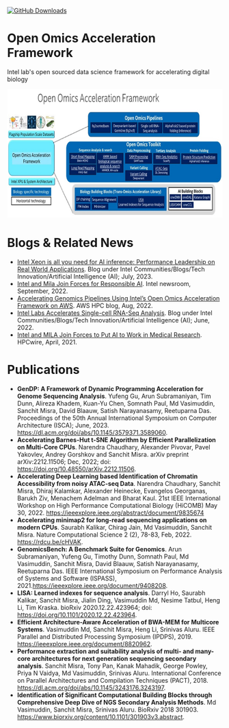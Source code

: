 [![GitHub Downloads](https://img.shields.io/github/downloads/IntelLabs/Open-Omics-Acceleration-Framework/total?label=GitHub%20Downloads)](https://github.com/IntelLabs/Open-Omics-Acceleration-Framework)
# Open Omics Acceleration Framework
Intel lab's open sourced data science framework for accelerating digital biology

<p align="center">
<img src="https://github.com/IntelLabs/Open-Omics-Acceleration-Framework/blob/main/images/Open-Omics-Acceleration-Framework-v2.0.JPG" height="300"/a></br>
</p> 

# Blogs & Related News
* [Intel Xeon is all you need for AI inference: Performance Leadership on Real World Applications](https://community.intel.com/t5/Blogs/Tech-Innovation/Artificial-Intelligence-AI/Intel-Xeon-is-all-you-need-for-AI-inference-Performance/post/1506083). Blog under Intel Communities/Blogs/Tech Innovation/Artificial Intelligence (AI); July, 2023.
* [Intel and Mila Join Forces for Responsible AI](https://www.intel.com/content/www/us/en/newsroom/news/intel-mila-join-forces-for-responsible-ai.html#gs.ht5v6q). Intel newsroom, September, 2022.
* [Accelerating Genomics Pipelines Using Intel’s Open Omics Acceleration Framework on AWS](https://aws.amazon.com/blogs/hpc/accelerating-genomics-pipelines-using-intel-open-omics-on-aws/). AWS HPC blog, Aug, 2022.
* [Intel Labs Accelerates Single-cell RNA-Seq Analysis](https://community.intel.com/t5/Blogs/Tech-Innovation/Artificial-Intelligence-AI/Intel-Labs-Accelerates-Single-cell-RNA-Seq-Analysis/post/1390715).  Blog under Intel Communities/Blogs/Tech Innovation/Artificial Intelligence (AI); June, 2022.
* [Intel and MILA Join Forces to Put AI to Work in Medical Research](https://www.hpcwire.com/off-the-wire/intel-and-mila-join-forces-to-put-ai-to-work-in-medical-research/). HPCwire, April, 2021.

# Publications

* **GenDP: A Framework of Dynamic Programming Acceleration for Genome Sequencing Analysis**. Yufeng Gu, Arun Subramaniyan, Tim Dunn, Alireza Khadem, Kuan-Yu Chen, Somnath Paul, Md Vasimuddin, Sanchit Misra, David Blaauw, Satish Narayanasamy, Reetuparna Das. Proceedings of the 50th Annual International Symposium on Computer Architecture (ISCA); June, 2023. https://dl.acm.org/doi/abs/10.1145/3579371.3589060.
* **Accelerating Barnes-Hut t-SNE Algorithm by Efficient Parallelization on Multi-Core CPUs**. Narendra Chaudhary,  Alexander Pivovar, Pavel Yakovlev, Andrey Gorshkov and Sanchit Misra. arXiv preprint arXiv:2212.11506; Dec, 2022; 
doi: https://doi.org/10.48550/arXiv.2212.11506.
* **Accelerating Deep Learning based Identification of Chromatin Accessibility from noisy ATAC-seq Data**. Narendra Chaudhary, Sanchit Misra, Dhiraj Kalamkar, Alexander Heinecke, Evangelos Georganas, Barukh Ziv, Menachem Adelman and Bharat Kaul. 21st IEEE International Workshop on High Performance Computational Biology (HiCOMB) May 30, 2022. https://ieeexplore.ieee.org/abstract/document/9835674
* **Accelerating minimap2 for long-read sequencing applications on modern CPUs**. Saurabh Kalikar, Chirag Jain, Md Vasimuddin, Sanchit Misra. Nature Computational Science 2 (2), 78-83, Feb, 2022. https://rdcu.be/cHVAK.
* **GenomicsBench: A Benchmark Suite for Genomics**. Arun Subramaniyan, Yufeng Gu, Timothy Dunn, Somnath Paul, Md Vasimuddin, Sanchit Misra, David Blaauw, Satish Narayanasamy, Reetuparna Das. IEEE International Symposium on Performance Analysis of Systems and Software (ISPASS), 2021.https://ieeexplore.ieee.org/document/9408208.
* **LISA: Learned indexes for sequence analysis**. Darryl Ho, Saurabh Kalikar, Sanchit Misra, Jialin Ding, Vasimuddin Md, Nesime Tatbul, Heng Li, Tim Kraska. bioRxiv 2020.12.22.423964; doi: https://doi.org/10.1101/2020.12.22.423964.
* **Efficient Architecture-Aware Acceleration of BWA-MEM for Multicore Systems**. Vasimuddin Md, Sanchit Misra, Heng Li, Srinivas Aluru. IEEE Parallel and Distributed Processing Symposium (IPDPS), 2019. https://ieeexplore.ieee.org/document/8820962.
* **Performance extraction and suitability analysis of multi- and many-core architectures for next generation sequencing secondary analysis**. Sanchit Misra, Tony Pan, Kanak Mahadik, George Powley, Priya N Vaidya, Md Vasimuddin, Srinivas Aluru. International Conference on Parallel Architectures and Compilation Techniques (PACT), 2018. https://dl.acm.org/doi/abs/10.1145/3243176.3243197.
* **Identification of Significant Computational Building Blocks through Comprehensive Deep Dive of NGS Secondary Analysis Methods**. Md Vasimuddin, Sanchit Misra, Srinivas Aluru.  BioRxiv 2018 301903. https://www.biorxiv.org/content/10.1101/301903v3.abstract.
